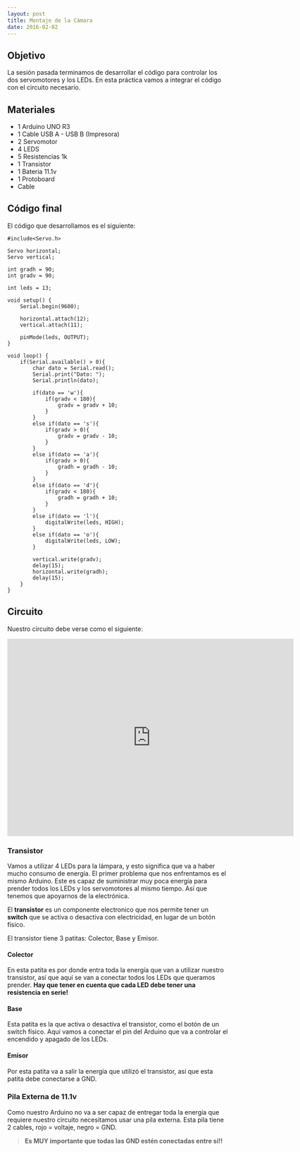 ```yaml
---
layout: post
title: Montaje de la Cámara
date: 2016-02-02
---
```


## Objetivo
La sesión pasada terminamos de desarrollar el código para controlar los dos servomotores y los LEDs. En esta práctica vamos a integrar el código con el circuito necesario.

## Materiales
* 1 Arduino UNO R3
* 1 Cable USB A - USB B (Impresora)
* 2 Servomotor
* 4 LEDS
* 5 Resistencias 1k
* 1 Transistor
* 1 Bateria 11.1v
* 1 Protoboard
* Cable

## Código final
El código que desarrollamos es el siguiente:
    
    #include<Servo.h>
    
    Servo horizontal;
    Servo vertical;
    
    int gradh = 90;
    int gradv = 90;
    
    int leds = 13;
    
    void setup() {
        Serial.begin(9600);
        
        horizontal.attach(12);
        vertical.attach(11);
        
        pinMode(leds, OUTPUT);
    }
    
    void loop() {
        if(Serial.available() > 0){
            char dato = Serial.read();
            Serial.print("Dato: ");
            Serial.println(dato);
            
            if(dato == 'w'){
                if(gradv < 180){
                    gradv = gradv + 10;
                }
            }
            else if(dato == 's'){
                if(gradv > 0){
                    gradv = gradv - 10;
                }
            }
            else if(dato == 'a'){
                if(gradv > 0){
    	            gradh = gradh - 10;
                }
            }
            else if(dato == 'd'){
                if(gradv < 180){
                	gradh = gradh + 10;
                }
            }
            else if(dato == 'l'){
                digitalWrite(leds, HIGH);
            }
            else if(dato == 'o'){
                digitalWrite(leds, LOW);
            }
            
            vertical.write(gradv);
            delay(15);
            horizontal.write(gradh);
            delay(15);
        }
    }
    

## Circuito
Nuestro circuito debe verse como el siguiente:

<iframe frameborder='0' height='448' marginheight='0' marginwidth='0' scrolling='no' src='https://123d.circuits.io/circuits/1534702-camera-mount/embed#breadboard' width='650'></iframe>

### Transistor
Vamos a utilizar 4 LEDs para la lámpara, y esto significa que va a haber mucho consumo de energía. El primer problema que nos enfrentamos es el mismo Arduino. Este es capaz de suministrar muy poca energía para prender todos los LEDs y los servomotores al mismo tiempo. Así que tenemos que apoyarnos de la electrónica.

El **transistor** es un componente electronico que nos permite tener un **switch** que se activa o desactiva con electricidad, en lugar de un botón físico.

El transistor tiene 3 patitas: Colector, Base y Emisor.

#### Colector
En esta patita es por donde entra toda la energía que van a utilizar nuestro transistor, así que aquí se van a conectar todos los LEDs que queramos prender. **Hay que tener en cuenta que cada LED debe tener una resistencia en serie!**

#### Base
Esta patita es la que activa o desactiva el transistor, como el botón de un switch físico. Aquí vamos a conectar el pin del Arduino que va a controlar el encendido y apagado de los LEDs.

#### Emisor
Por esta patita va a salir la energía que utilizó el transistor, así que esta patita debe conectarse a GND.

### Pila Externa de 11.1v
Como nuestro Arduino no va a ser capaz de entregar toda la energía que requiere nuestro circuito necesitamos usar una pila externa. Esta pila tiene 2 cables, rojo = voltaje, negro = GND.

>**Es MUY importante que todas las GND estén conectadas entre sí!!**